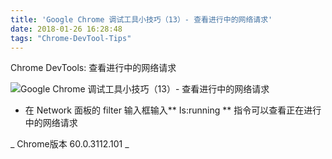 ```yaml
---
title: 'Google Chrome 调试工具小技巧（13）- 查看进行中的网络请求'
date: 2018-01-26 16:28:48
tags: "Chrome-DevTool-Tips"
---
```

Chrome DevTools:  查看进行中的网络请求

![Google Chrome 调试工具小技巧（13）- 查看进行中的网络请求](/images/post-img/Chrome-DevTools-Tips/tip13.gif)

- 在 Network 面板的 filter 输入框输入** Is:running ** 指令可以查看正在进行中的网络请求


_ Chrome版本 60.0.3112.101 _